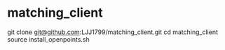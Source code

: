 # matching_client

git clone git@github.com:LJJ1799/matching_client.git
cd matching_client
source install_openpoints.sh
